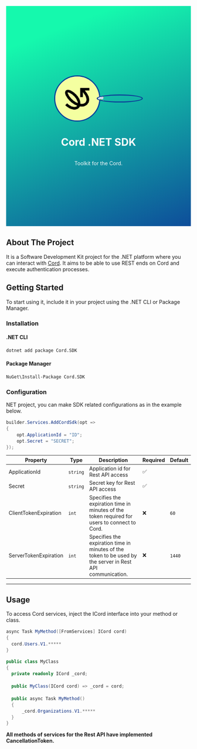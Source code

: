 <svg fill="none" width="100%" height="600" xmlns="http://www.w3.org/2000/svg">
  <foreignObject width="100%" height="100%">
    <div id="heading" xmlns="http://www.w3.org/1999/xhtml">
      <style>
        .flex-container{display: flex; align-items: center; justify-content: center;}
        .left-logo{border-radius: 50%;overflow: hidden;display: flex;border: 3px solid #0d4399;padding: 0;margin: 0;flex-direction: column;width: 120px;}
        .right-logo{border-radius: 50%;overflow: hidden;display: flex;border: 3px solid #0d4399;padding: 0;margin: 0;flex-direction: column;width: 120px;margin-left: -10px;}
        #heading{
          height:600px;
          background: linear-gradient(159deg,#15f9ad 14.05%,#0d4399 100%);
          padding:20px 0;
          display:flex;
          flex-direction:column;
          justify-content:center;
        }
        .text-white{color:#f8f9fa !important;}
        #shields{
          width:100%;
          height:50px;
          margin-top:-30px;
          text-align:center;
        }
      </style>
      <div class="flex-container">
        <a href="https://cord.com/" class="left-logo">
          <img src="src/Cord.SDK/cord.png">
        </a>
        <a href="https://dealforward.com/" class="right-logo">
          <img src="https://prod-simpliciter-io.s3.eu-central-1.amazonaws.com/API%20Uploads/4fdd9646-f10e-4cdd-9ee9-004278f6da49/Frame_1_1_efcd76af2c.png">
        </a>
      </div>
       <h1 align="center" class="text-white">Cord .NET SDK</h1>
        <p align="center" class="text-white">Toolkit for the Cord.</p>
    </div>
    <div id="shields">
      <img src="https://img.shields.io/nuget/dt/Cord.SDK"/>
      <img src="https://img.shields.io/github/contributors/simpliciterio/cord.net.sdk?color=dark-green"/>
      <img src="https://img.shields.io/github/issues/simpliciterio/cord.net.sdk"/>
      <img src="https://img.shields.io/github/license/simpliciterio/cord.net.sdk"/>
      <img src="https://img.shields.io/nuget/vpre/Cord.SDK"/>
    </div>
  </foreignObject>
</svg>


## About The Project

It is a Software Development Kit project for the .NET platform where you can interact with [Cord](https://cord.com/). It aims to be able to use REST ends on Cord and execute authentication processes.

## Getting Started

To start using it, include it in your project using the .NET CLI or Package Manager.

### Installation

#### .NET CLI

```sh
dotnet add package Cord.SDK
```

#### Package Manager

```sh
NuGet\Install-Package Cord.SDK
```

### Configuration

NET project, you can make SDK related configurations as in the example below.

```csharp
builder.Services.AddCordSdk(opt =>
{
    opt.ApplicationId = "ID";
    opt.Secret = "SECRET";
});
```

| Property              | Type     | Description                                                                                               | Required | Default |
| --------------------- | -------- | --------------------------------------------------------------------------------------------------------- | -------- | ------- |
| ApplicationId         | `string` | Application id for Rest API access                                                                        | ✅       |         |
| Secret                | `string` | Secret key for Rest API access                                                                            | ✅       |         |
| ClientTokenExpiration | `int`    | Specifies the expiration time in minutes of the token required for users to connect to Cord.              | ❌       | `60`    |
| ServerTokenExpiration | `int`    | Specifies the expiration time in minutes of the token to be used by the server in Rest API communication. | ❌       | `1440`  |

---

## Usage

To access Cord services, inject the ICord interface into your method or class.

```csharp
async Task MyMethod([FromServices] ICord cord)
{
  cord.Users.V1.*****
}
```

```csharp
public class MyClass
{
  private readonly ICord _cord;

  public MyClass(ICord cord) => _cord = cord;

  public async Task MyMethod()
  {
      _cord.Organizations.V1.*****
  }
}
```

**All methods of services for the Rest API have implemented CancellationToken.**

<!--
### Table Of Contents

- **[Organizations | V1](#organizations--v1)**
  - [Create Or Update](#organization--create-or-update)
  - [List](#organization--list)
  - [Get](#organization--get)
  - [Update Members](#organization--update-members)


### Organizations | V1

Services you can use to manage organizations on Cord

#### Organization | Create or Update

This method creates or updates an organization:

- If the organization does not exist in the Cord backend (based on its ID), it will be created; some fields are required.
- if the organization exists, it will be updated: all fields are optional, only the fields provided will be updated; if the request is updating the members list, the list is treated as exhaustive: all member user IDs must be included, previous members who are not in the list will be removed.

```csharp
CordResponse response = await cord.Organizations.V1.CreateOrUpdate("my_id", new OrganizationPutItem("My Organization Name"), CancellationToken.None);
```

#### Organization | List

Use this method to list all organizations that you have created within your Cord application.

```csharp
IEnumerable<OrganizationListItem> list = await cord.Organizations.V1.List(CancellationToken.None);
```

#### Organization | Get

Detailed information of the related organization according to the organization id value sent.

```csharp
OrganizationGetItem item = await cord.Organization.V1.Get("my_id", CancellationToken.None);
```

#### Organization | Update Members

It is used to add or remove users to the organization in bulk. -->
